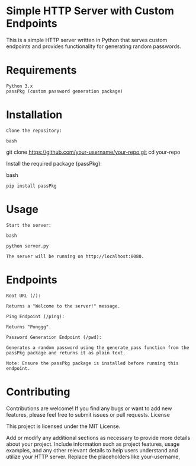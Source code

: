 # Simple HTTP Server with Custom Endpoints

This is a simple HTTP server written in Python that serves custom endpoints and provides functionality for generating random passwords.
# Requirements

    Python 3.x
    passPkg (custom password generation package)

# Installation

    Clone the repository:

    bash

git clone https://github.com/your-username/your-repo.git
cd your-repo

Install the required package (passPkg):

bash

    pip install passPkg

# Usage

    Start the server:

    bash

    python server.py

    The server will be running on http://localhost:8080.

# Endpoints

    Root URL (/):

    Returns a "Welcome to the server!" message.

    Ping Endpoint (/ping):

    Returns "Ponggg".

    Password Generation Endpoint (/pwd):

    Generates a random password using the generate_pass function from the passPkg package and returns it as plain text.

    Note: Ensure the passPkg package is installed before running this endpoint.

# Contributing

Contributions are welcome! If you find any bugs or want to add new features, please feel free to submit issues or pull requests.
License

This project is licensed under the MIT License.

Add or modify any additional sections as necessary to provide more details about your project. Include information such as project features, usage examples, and any other relevant details to help users understand and utilize your HTTP server. Replace the placeholders like your-username, 
